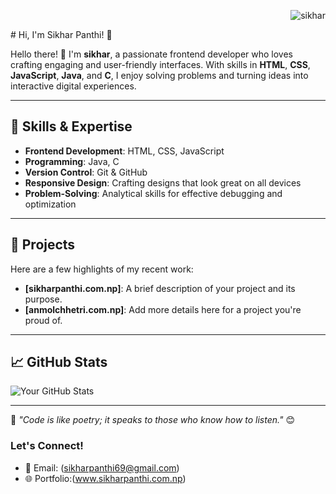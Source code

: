 <p align="right"> <img src="https://komarev.com/ghpvc/?username=sikharspi&label=Profile%20views&color=0e75b6&style=flat" alt="sikhar" /> </p>
# Hi, I'm Sikhar Panthi! 👋


Hello there! 👋 I'm **sikhar**, a passionate frontend developer who loves crafting engaging and user-friendly interfaces. With skills in **HTML**, **CSS**, **JavaScript**, **Java**, and **C**, I enjoy solving problems and turning ideas into interactive digital experiences.

---

## 🌟 Skills & Expertise
- **Frontend Development**: HTML, CSS, JavaScript
- **Programming**: Java, C
- **Version Control**: Git & GitHub
- **Responsive Design**: Crafting designs that look great on all devices
- **Problem-Solving**: Analytical skills for effective debugging and optimization

---

## 🚀 Projects
Here are a few highlights of my recent work:
- **[sikharpanthi.com.np]**: A brief description of your project and its purpose.
- **[anmolchhetri.com.np]**: Add more details here for a project you're proud of.

---

## 📈 GitHub Stats
![Your GitHub Stats](https://github-readme-stats.vercel.app/api?username=sikharsp&show_icons=true&theme=radical)

---

🌱 _"Code is like poetry; it speaks to those who know how to listen."_ 😊



### Let's Connect!
- 📧 Email: (sikharpanthi69@gmail.com)
- 🌐 Portfolio:(www.sikharpanthi.com.np)
